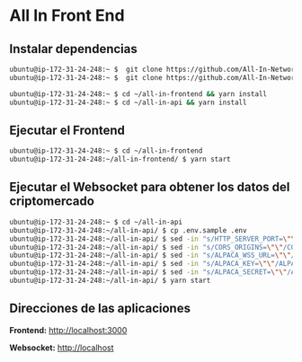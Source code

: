 # All In Front End

## Instalar dependencias

```bash
ubuntu@ip-172-31-24-248:~ $  git clone https://github.com/All-In-Network/all-in-frontend.git
ubuntu@ip-172-31-24-248:~ $  git clone https://github.com/All-In-Network/all-in-api.git

ubuntu@ip-172-31-24-248:~ $ cd ~/all-in-frontend && yarn install
ubuntu@ip-172-31-24-248:~ $ cd ~/all-in-api && yarn install
```

## Ejecutar el Frontend

```bash
ubuntu@ip-172-31-24-248:~ $ cd ~/all-in-frontend
ubuntu@ip-172-31-24-248:~/all-in-frontend/ $ yarn start
```

## Ejecutar el Websocket para obtener los datos del criptomercado

```bash
ubuntu@ip-172-31-24-248:~ $ cd ~/all-in-api
ubuntu@ip-172-31-24-248:~/all-in-api/ $ cp .env.sample .env
ubuntu@ip-172-31-24-248:~/all-in-api/ $ sed -in "s/HTTP_SERVER_PORT=\"\"/HTTP_SERVER_PORT=\"80\"/gm" .env
ubuntu@ip-172-31-24-248:~/all-in-api/ $ sed -in "s/CORS_ORIGINS=\"\"/CORS_ORIGINS=\"http:\/\/localhost:3000\"/gm" .env
ubuntu@ip-172-31-24-248:~/all-in-api/ $ sed -in "s/ALPACA_WSS_URL=\"\"/ALPACA_WSS_URL=\"wss:\/\/stream.data.alpaca.markets\/v1beta2\/crypto\"/gm" .env
ubuntu@ip-172-31-24-248:~/all-in-api/ $ sed -in "s/ALPACA_KEY=\"\"/ALPACA_KEY=\"${your Alpaca key}\"/gm" .env
ubuntu@ip-172-31-24-248:~/all-in-api/ $ sed -in "s/ALPACA_SECRET=\"\"/ALPACA_SECRET=\"${your Alpaca secret}\"/gm" .env
ubuntu@ip-172-31-24-248:~/all-in-api/ $ yarn start
```

## Direcciones de las aplicaciones

**Frontend:** [http://localhost:3000](http://localhost:3000)

**Websocket:** [http://localhost](http://localhost/)
